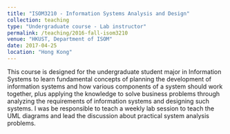 ```yaml
---
title: "ISOM3210 - Information Systems Analysis and Design"
collection: teaching
type: "Undergraduate course - Lab instructor"
permalink: /teaching/2016-fall-isom3210
venue: "HKUST, Department of ISOM"
date: 2017-04-25
location: "Hong Kong"
---
```


This course is designed for the undergraduate student major in Information Systems to learn fundamental concepts of planning the development of information systems and how various components of a system should work together, plus applying the knowledge to solve business problems through analyzing the requirements of information systems and designing such systems. I was be responsible to teach a weekly lab session to teach the UML diagrams and lead the discussion about practical system analysis problems.